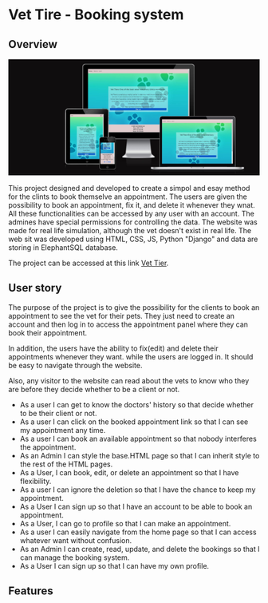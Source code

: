 # Vet Tire - Booking system

## Overview

<img src="static/images/wwww.jpg">

This project designed and developed to create a simpol and esay method for the clints to book themselve an appointment. The users are given the possibility to book an appointment, fix it, and delete it whenever they wnat. All these functionalities can be accessed by any user with an account. The admines have special permissions for controlling the data.
The website was made for real life simulation, although the vet doesn't exist in real life.
The web sit was developed using HTML, CSS, JS, Python "Django" and data are storing in ElephantSQL database.

The project can be accessed at this link [Vet Tier](https://ppfour-633113337389.herokuapp.com/).

## User story

The purpose of the project is to give the possibility for the clients to book an appointment to see the vet for their pets. They just need to create an account and then log in to access the appointment panel where they can book their appointment.

In addition, the users have the ability to fix(edit) and delete their appointments whenever they want. while the users are logged in. It should be easy to navigate through the website.

Also, any visitor to the website can read about the vets to know who they are before they decide whether to be a client or not.

- As a user I can get to know the doctors' history so that decide whether to be their client or not.
- As a user I can click on the booked appointment link so that I can see my appointment any time.
- As a user I can book an available appointment so that nobody interferes the appointment.
- As an Admin I can style the base.HTML page so that I can inherit style to the rest of the HTML pages.
- As a User, I can book, edit, or delete an appointment so that I have flexibility.
- As a user I can ignore the deletion so that I have the chance to keep my appointment.
- As a User I can sign up so that I have an account to be able to book an appointment.
- As a User, I can go to profile so that I can make an appointment.
-  As a user I can easily navigate from the home page so that I can access whatever want without confusion.
- As an Admin I can create, read, update, and delete the bookings so that I can manage the booking system.
- As a User I can sign up so that I can have my own profile.

## Features